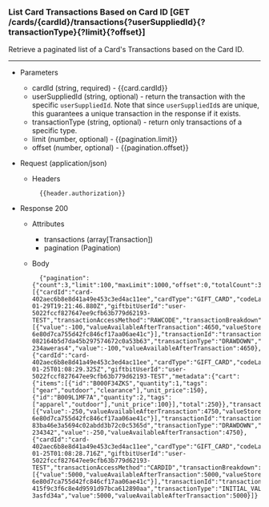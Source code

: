 ### List Card Transactions Based on Card ID [GET /cards/{cardId}/transactions{?userSuppliedId}{?transactionType}{?limit}{?offset}]
Retrieve a paginated list of a Card's Transactions based on the Card ID.

---
+ Parameters
    + cardId (string, required) - {{card.cardId}}
    + userSuppliedId (string, optional) - return the transaction with the specific `userSuppliedId`. Note that since `userSuppliedId`s are unique, this guarantees a unique transaction in the response if it exists.
    + transactionType (string, optional) - return only transactions of a specific type.
    + limit (number, optional) - {{pagination.limit}}
    + offset (number, optional) - {{pagination.offset}}
    
+ Request (application/json)
    + Headers
    
            {{header.authorization}}
    
+ Response 200
    + Attributes
        + transactions (array[Transaction])
        + pagination (Pagination)

    + Body
            
            {"pagination":{"count":3,"limit":100,"maxLimit":1000,"offset":0,"totalCount":3},"transactions":[{"cardId":"card-402aec6b8e8d41a49e453c3ed4ac11ee","cardType":"GIFT_CARD","codeLastFour":"VJNC","currency":"USD","dateCreated":"2018-01-29T19:21:46.880Z","giftbitUserId":"user-5022fccf827647ee9cfb63b779d62193-TEST","transactionAccessMethod":"RAWCODE","transactionBreakdown":[{"value":-100,"valueAvailableAfterTransaction":4650,"valueStoreId":"value-6e80d7ca755d42fc846cf17aa06ae41c"}],"transactionId":"transaction-082164b5d7da45b297574672c0a53b63","transactionType":"DRAWDOWN","userSuppliedId":"transaction-234aweras4","value":-100,"valueAvailableAfterTransaction":4650},{"cardId":"card-402aec6b8e8d41a49e453c3ed4ac11ee","cardType":"GIFT_CARD","codeLastFour":"VJNC","currency":"USD","dateCreated":"2018-01-25T01:08:29.325Z","giftbitUserId":"user-5022fccf827647ee9cfb63b779d62193-TEST","metadata":{"cart":{"items":[{"id":"B000F34ZKS","quantity":1,"tags":["gear","outdoor","clearance"],"unit_price":150},{"id":"B009L1MF7A","quantity":2,"tags":["apparel","outdoor"],"unit_price":100}],"total":250}},"transactionAccessMethod":"CARDID","transactionBreakdown":[{"value":-250,"valueAvailableAfterTransaction":4750,"valueStoreId":"value-6e80d7ca755d42fc846cf17aa06ae41c"}],"transactionId":"transaction-83ba46e3a5694c02abdd3b72c0c5365d","transactionType":"DRAWDOWN","userSuppliedId":"transaction-234342","value":-250,"valueAvailableAfterTransaction":4750},{"cardId":"card-402aec6b8e8d41a49e453c3ed4ac11ee","cardType":"GIFT_CARD","codeLastFour":"VJNC","currency":"USD","dateCreated":"2018-01-25T01:08:28.716Z","giftbitUserId":"user-5022fccf827647ee9cfb63b779d62193-TEST","transactionAccessMethod":"CARDID","transactionBreakdown":[{"value":5000,"valueAvailableAfterTransaction":5000,"valueStoreId":"value-6e80d7ca755d42fc846cf17aa06ae41c"}],"transactionId":"transaction-415f9c3f6c8e4d9591d97bca612890aa","transactionType":"INITIAL_VALUE","userSuppliedId":"giftcard-3asfd34a","value":5000,"valueAvailableAfterTransaction":5000}]}